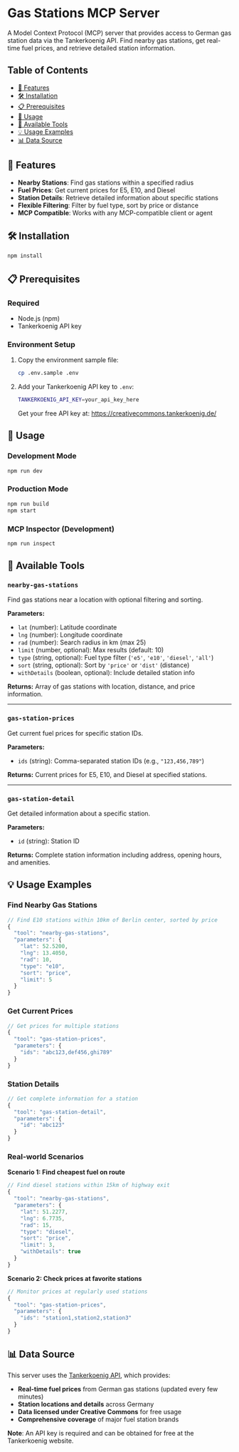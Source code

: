 
# Gas Stations MCP Server

A Model Context Protocol (MCP) server that provides access to German gas station data via the Tankerkoenig API. Find nearby gas stations, get real-time fuel prices, and retrieve detailed station information.

## Table of Contents

- [🚀 Features](#-features)
- [🛠️ Installation](#️-installation)
- [📋 Prerequisites](#-prerequisites)
- [🚀 Usage](#-usage)
- [🔧 Available Tools](#-available-tools)
- [💡 Usage Examples](#-usage-examples)
- [📊 Data Source](#-data-source)

## 🚀 Features

- **Nearby Stations**: Find gas stations within a specified radius
- **Fuel Prices**: Get current prices for E5, E10, and Diesel
- **Station Details**: Retrieve detailed information about specific stations
- **Flexible Filtering**: Filter by fuel type, sort by price or distance
- **MCP Compatible**: Works with any MCP-compatible client or agent

## 🛠️ Installation

```bash
npm install
```

## 📋 Prerequisites

### Required

- Node.js (npm)
- Tankerkoenig API key

### Environment Setup

1. Copy the environment sample file:
   ```bash
   cp .env.sample .env
   ```

2. Add your Tankerkoenig API key to `.env`:
   ```bash
   TANKERKOENIG_API_KEY=your_api_key_here
   ```

   Get your free API key at: https://creativecommons.tankerkoenig.de/

## 🚀 Usage

### Development Mode
```bash
npm run dev
```

### Production Mode
```bash
npm run build
npm start
```

### MCP Inspector (Development)
```bash
npm run inspect
```

## 🔧 Available Tools

### `nearby-gas-stations`
Find gas stations near a location with optional filtering and sorting.

**Parameters:**
- `lat` (number): Latitude coordinate
- `lng` (number): Longitude coordinate  
- `rad` (number): Search radius in km (max 25)
- `limit` (number, optional): Max results (default: 10)
- `type` (string, optional): Fuel type filter (`'e5'`, `'e10'`, `'diesel'`, `'all'`)
- `sort` (string, optional): Sort by `'price'` or `'dist'` (distance)
- `withDetails` (boolean, optional): Include detailed station info

**Returns:** Array of gas stations with location, distance, and price information.

---

### `gas-station-prices`
Get current fuel prices for specific station IDs.

**Parameters:**
- `ids` (string): Comma-separated station IDs (e.g., `"123,456,789"`)

**Returns:** Current prices for E5, E10, and Diesel at specified stations.

---

### `gas-station-detail`
Get detailed information about a specific station.

**Parameters:**
- `id` (string): Station ID

**Returns:** Complete station information including address, opening hours, and amenities.

## 💡 Usage Examples

### Find Nearby Gas Stations

```javascript
// Find E10 stations within 10km of Berlin center, sorted by price
{
  "tool": "nearby-gas-stations",
  "parameters": {
    "lat": 52.5200,
    "lng": 13.4050,
    "rad": 10,
    "type": "e10",
    "sort": "price",
    "limit": 5
  }
}
```

### Get Current Prices

```javascript
// Get prices for multiple stations
{
  "tool": "gas-station-prices", 
  "parameters": {
    "ids": "abc123,def456,ghi789"
  }
}
```

### Station Details

```javascript
// Get complete information for a station
{
  "tool": "gas-station-detail",
  "parameters": {
    "id": "abc123"
  }
}
```

### Real-world Scenarios

**Scenario 1: Find cheapest fuel on route**
```javascript
// Find diesel stations within 15km of highway exit
{
  "tool": "nearby-gas-stations",
  "parameters": {
    "lat": 51.2277,
    "lng": 6.7735,
    "rad": 15,
    "type": "diesel",
    "sort": "price",
    "limit": 3,
    "withDetails": true
  }
}
```

**Scenario 2: Check prices at favorite stations**
```javascript
// Monitor prices at regularly used stations
{
  "tool": "gas-station-prices",
  "parameters": {
    "ids": "station1,station2,station3"
  }
}
```

## 📊 Data Source

This server uses the [Tankerkoenig API](https://creativecommons.tankerkoenig.de/), which provides:
- **Real-time fuel prices** from German gas stations (updated every few minutes)
- **Station locations and details** across Germany
- **Data licensed under Creative Commons** for free usage
- **Comprehensive coverage** of major fuel station brands

**Note**: An API key is required and can be obtained for free at the Tankerkoenig website.
